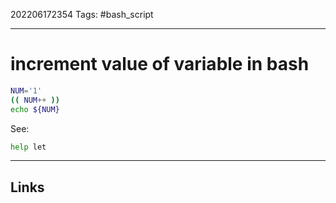 202206172354
Tags: #bash_script

---

# increment value of variable in bash

```bash
NUM='1'
(( NUM++ ))
echo ${NUM}
```

See:
```bash
help let
```

---
## Links